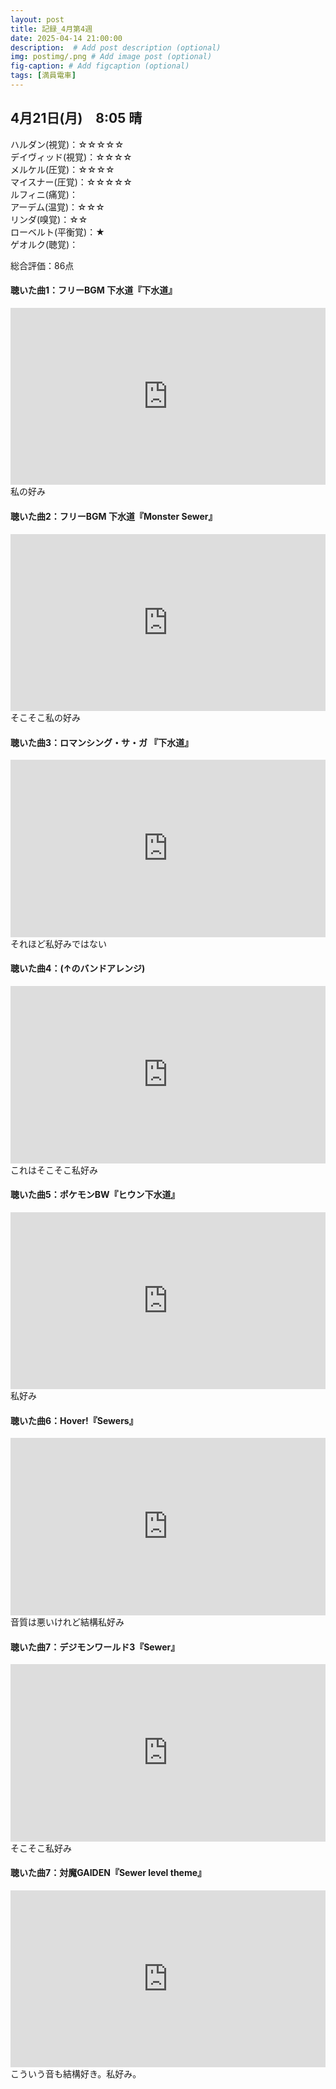 ```yaml
---
layout: post
title: 記録_4月第4週
date: 2025-04-14 21:00:00
description:  # Add post description (optional)
img: postimg/.png # Add image post (optional)
fig-caption: # Add figcaption (optional)
tags: [満員電車]
---
```


## 4月21日(月)　8:05 晴

ハルダン(視覚)：☆☆☆☆☆ <br>
デイヴィッド(視覚)：☆☆☆☆ <br>
メルケル(圧覚)：☆☆☆☆ <br>
マイスナー(圧覚)：☆☆☆☆☆ <br>
ルフィニ(痛覚)： <br>
アーデム(温覚)：☆☆☆ <br>
リンダ(嗅覚)：☆☆ <br>
ローベルト(平衡覚)：★ <br>
ゲオルク(聴覚)： <br>

総合評価：86点

#### 聴いた曲1：フリーBGM 下水道『下水道』
<div style="position: relative; padding-bottom: 56.25%; height: 0; overflow: hidden;">
  <iframe src="https://www.youtube.com/embed/-icygZVwXB0" style="position: absolute; top: 0; left: 0; width: 100%; height: 100%;"
          frameborder="0" allowfullscreen>
  </iframe>
</div>
私の好み

#### 聴いた曲2：フリーBGM 下水道『Monster Sewer』
<div style="position: relative; padding-bottom: 56.25%; height: 0; overflow: hidden;">
  <iframe src="https://www.youtube.com/embed/54HC1q8XGuc" style="position: absolute; top: 0; left: 0; width: 100%; height: 100%;"
          frameborder="0" allowfullscreen>
  </iframe>
</div>
そこそこ私の好み

#### 聴いた曲3：ロマンシング・サ・ガ 『下水道』
<div style="position: relative; padding-bottom: 56.25%; height: 0; overflow: hidden;">
  <iframe src="https://www.youtube.com/embed/54HC1q8XGuc" style="position: absolute; top: 0; left: 0; width: 100%; height: 100%;"
          frameborder="0" allowfullscreen>
  </iframe>
</div>
それほど私好みではない

#### 聴いた曲4：(↑のバンドアレンジ)
<div style="position: relative; padding-bottom: 56.25%; height: 0; overflow: hidden;">
  <iframe src="https://www.youtube.com/embed/LaON5eme0HA" style="position: absolute; top: 0; left: 0; width: 100%; height: 100%;"
          frameborder="0" allowfullscreen>
  </iframe>
</div>
これはそこそこ私好み

#### 聴いた曲5：ポケモンBW『ヒウン下水道』
<div style="position: relative; padding-bottom: 56.25%; height: 0; overflow: hidden;">
  <iframe src="https://www.youtube.com/embed/RQcYk_KQemY" style="position: absolute; top: 0; left: 0; width: 100%; height: 100%;"
          frameborder="0" allowfullscreen>
  </iframe>
</div>
私好み

#### 聴いた曲6：Hover!『Sewers』
<div style="position: relative; padding-bottom: 56.25%; height: 0; overflow: hidden;">
  <iframe src="https://www.youtube.com/embed/J8yio0ieL1M" style="position: absolute; top: 0; left: 0; width: 100%; height: 100%;"
          frameborder="0" allowfullscreen>
  </iframe>
</div>
音質は悪いけれど結構私好み

#### 聴いた曲7：デジモンワールド3『Sewer』
<div style="position: relative; padding-bottom: 56.25%; height: 0; overflow: hidden;">
  <iframe src="https://www.youtube.com/embed/J8yio0ieL1M" style="position: absolute; top: 0; left: 0; width: 100%; height: 100%;"
          frameborder="0" allowfullscreen>
  </iframe>
</div>
そこそこ私好み

#### 聴いた曲7：対魔GAIDEN『Sewer level theme』
<div style="position: relative; padding-bottom: 56.25%; height: 0; overflow: hidden;">
  <iframe src="https://www.youtube.com/embed/kVmmoecoF_Q" style="position: absolute; top: 0; left: 0; width: 100%; height: 100%;"
          frameborder="0" allowfullscreen>
  </iframe>
</div>
こういう音も結構好き。私好み。